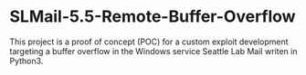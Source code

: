 # SLMail-5.5-Remote-Buffer-Overflow
This project is a proof of concept (POC) for a custom exploit development targeting a buffer overflow in the Windows service Seattle Lab Mail writen in Python3.
